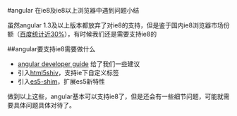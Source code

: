 #angular 在ie8及ie8以上浏览器中遇到问题小结

虽然angular 1.3及以上版本都放弃了对ie8的支持，但是鉴于国内ie8浏览器市场份额（[百度统计近30%](http://tongji.baidu.com/data/browser)），有时候我们还是需要支持ie8的

##angular要支持ie8需要做什么
 * [angular developer guide](https://code.angularjs.org/1.2.27/docs/guide/ie) 给了我们一些建议
 * 引入[html5shiv](https://github.com/aFarkas/html5shiv)，支持ie下自定义标签
 * 引入[es5-shim](https://github.com/es-shims/es5-shim)，扩展es5新特性
 
做到以上这些，angular基本可以支持ie8了，但是还会有一些细节问题，可能就需要具体问题具体对待了。
